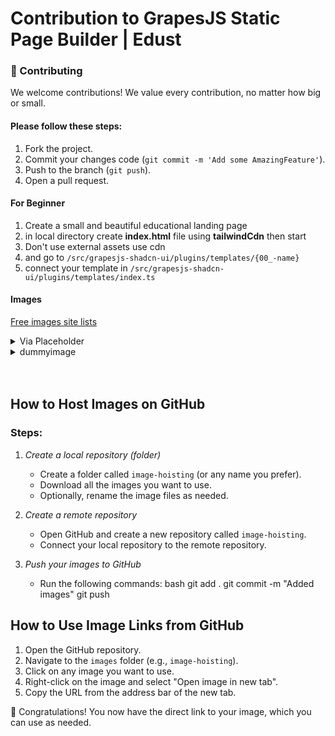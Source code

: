 # Contribution to GrapesJS Static Page Builder | Edust

### 👥 Contributing

We welcome contributions! We value every contribution, no matter how big or small.

#### Please follow these steps:

1. Fork the project.
2. Commit your changes code (`git commit -m 'Add some AmazingFeature'`).
3. Push to the branch (`git push`).
4. Open a pull request.

#### For Beginner

1. Create a small and beautiful educational landing page
2. in local directory create **index.html** file using **tailwindCdn** then start
3. Don't use external assets use cdn
4. and go to `/src/grapesjs-shadcn-ui/plugins/templates/{00_-name}`
5. connect your template in `/src/grapesjs-shadcn-ui/plugins/templates/index.ts`

#### Images

[Free images site lists](https://www.shopify.com/blog/17156388-22-awesome-websites-with-stunning-free-stock-images)

<details>
<summary>Via Placeholder</summary>

https://via.placeholder.com/350x250/459ba8/fff

Domain: https://via.placeholder.com

Dimensions: /350x250

Color: /459ba8/fff

</details>

<details>
<summary>dummyimage</summary>

https://dummyimage.com/720x600/459ba8/fff

Domain: https://dummyimage.com

Dimensions: /720x600

Color: /459ba8/fff

</details>

<br />
<br />

## How to Host Images on GitHub

### Steps:

1. _Create a local repository (folder)_

   - Create a folder called `image-hoisting` (or any name you prefer).
   - Download all the images you want to use.
   - Optionally, rename the image files as needed.

2. _Create a remote repository_

   - Open GitHub and create a new repository called `image-hoisting`.
   - Connect your local repository to the remote repository.

3. _Push your images to GitHub_
   - Run the following commands:
     bash
     git add .
     git commit -m "Added images"
     git push

## How to Use Image Links from GitHub

1. Open the GitHub repository.
2. Navigate to the `images` folder (e.g., `image-hoisting`).
3. Click on any image you want to use.
4. Right-click on the image and select "Open image in new tab".
5. Copy the URL from the address bar of the new tab.

🎉 Congratulations! You now have the direct link to your image, which you can use as needed.
